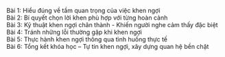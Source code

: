 Bài 1: Hiểu đúng về tầm quan trọng của việc khen ngợi  
Bài 2: Bí quyết chọn lời khen phù hợp với từng hoàn cảnh  
Bài 3: Kỹ thuật khen ngợi chân thành - Khiến người nghe cảm thấy đặc biệt  
Bài 4: Tránh những lỗi thường gặp khi khen ngợi  
Bài 5: Thực hành khen ngợi thông qua tình huống thực tế  
Bài 6: Tổng kết khóa học – Tự tin khen ngợi, xây dựng quan hệ bền chặt